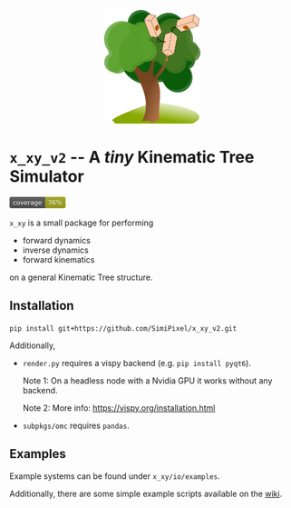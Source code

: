 <p align="center">
<img src="figures/icon.svg" height="200" />
</p>

# `x_xy_v2` -- A *tiny* Kinematic Tree Simulator
<img src="figures/coverage_badge.svg" height="20" />

`x_xy` is a small package for performing
- forward dynamics
- inverse dynamics
- forward kinematics

on a general Kinematic Tree structure. 

## Installation

`pip install git+https://github.com/SimiPixel/x_xy_v2.git`

Additionally,
- `render.py` requires a vispy backend (e.g. `pip install pyqt6`).

    Note 1: On a headless node with a Nvidia GPU it works without any backend.

    Note 2: More info: https://vispy.org/installation.html

- `subpkgs/omc` requires `pandas`.

    

## Examples
Example systems can be found under `x_xy/io/examples`. 

Additionally, there are some simple example scripts available on the [wiki](https://github.com/SimiPixel/x_xy_v2/wiki). 
